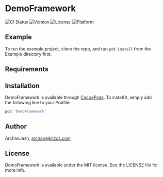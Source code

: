 # DemoFramework

[![CI Status](https://img.shields.io/travis/ArchanJash/DemoFramework.svg?style=flat)](https://travis-ci.org/ArchanJash/DemoFramework)
[![Version](https://img.shields.io/cocoapods/v/DemoFramework.svg?style=flat)](https://cocoapods.org/pods/DemoFramework)
[![License](https://img.shields.io/cocoapods/l/DemoFramework.svg?style=flat)](https://cocoapods.org/pods/DemoFramework)
[![Platform](https://img.shields.io/cocoapods/p/DemoFramework.svg?style=flat)](https://cocoapods.org/pods/DemoFramework)

## Example

To run the example project, clone the repo, and run `pod install` from the Example directory first.

## Requirements

## Installation

DemoFramework is available through [CocoaPods](https://cocoapods.org). To install
it, simply add the following line to your Podfile:

```ruby
pod 'DemoFramework'
```

## Author

ArchanJash, archan@klizos.com

## License

DemoFramework is available under the MIT license. See the LICENSE file for more info.

